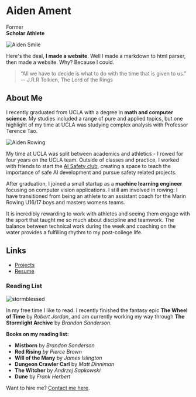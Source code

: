 # Aiden Ament

Former<br>
**Scholar Athlete**

![Aiden Smile](/images/rowing_smile.png)

Here's the deal, **I made a website**. 
Well I made a markdown to html parser, then made a website. Why? Because I could.

> “All we have to decide is what to do with the time that is given to us.” <br>
> --  J.R.R Tolkien, The Lord of the Rings

## About Me

I recently graduated from UCLA with a degree in **math and computer science**. My studies included a range of pure and applied topics, but one highlight of my time at UCLA was studying complex analysis with Professor Terence Tao. 

![Aiden Rowing](/images/rowing_action.png)

My time at UCLA was split between academics and athletics - I rowed for four years on the UCLA team. Outside of classes and practice, I worked with friends to start the [AI Safety club](https://aisafetyatucla.org/), creating a space to teach the importance of safe AI development and pursue safety related projects.

After graduation, I joined a small startup as a **machine learning engineer** focusing on computer vision applications. I still am involved in rowing: I have transitioned from being an athlete to an assistant coach for the Marin Rowing U16/17 boys and masters womens teams. 

It is incredibly rewarding to work with athletes and seeing them engage with the sport that taught me so much about discipline and teamwork. The balance between technical work during the week and coaching on the water provides a fulfilling rhythm to my post-college life.

## Links

- [Projects](/projects)
- [Resume](/resume)

### Reading List

![stormblessed](/images/kaladin.jpg)

In my free time I like to read. I recently finished the fantasy epic **The Wheel of Time** by _Robert Jordan_, and am currently working my way through **The Stormlight Archive** by _Brandon Sanderson_. 

**Books on my reading list:**

- **Mistborn** by _Brandon Sanderson_
- **Red Rising** _by Pierce Brown_
- **Will of the Many** by _James Islington_
- **Dungeon Crawler Carl** by _Matt Dinniman_
- **The Witcher** by _Andrzej Sapkowski_
- **Dune** by _Frank Herbert_

Want to hire me? [Contact me here](/contact).